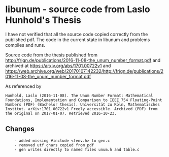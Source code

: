 # libunum - source code from Laslo Hunhold's Thesis

I have not verified that all the source code copied correctly from the published pdf.  The code in the current state in libunum and problems compiles and runs.

Source code from the thesis published from 
<http://frign.de/publications/2016-11-08-the_unum_number_format.pdf>
and archived at 
<https://arxiv.org/abs/1701.00722v1>
and
<https://web.archive.org/web/20170107142232/http://frign.de/publications/2016-11-08-the_unum_number_format.pdf>

As referenced by
```
Hunhold, Laslo (2016-11-08). The Unum Number Format: Mathematical Foundations, Implementation and Comparison to IEEE 754 Floating-Point Numbers (PDF) (Bachelor thesis). Universität zu Köln, Mathematisches Institut. arXiv:1701.00722v1 Freely accessible. Archived (PDF) from the original on 2017-01-07. Retrieved 2016-10-23.
```


## Changes
        - added missing #include <fenv.h> to gen.c
        - removed utf chars copied from pdf
        - gen writes directly to named files unum.h and table.c
